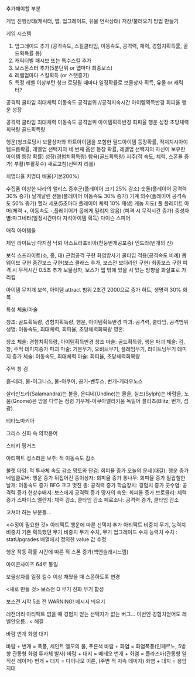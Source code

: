 추가해야할 부분

게임 진행상태(캐릭터, 맵, 업그레이드, 유물 언락상태) 저장/불러오기 방법 만들기


게임 시스템
1. 업그레이드 추가 (공격속도, 스킬쿨타임, 이동속도, 공격력, 체력, 경험치획득률, 골드획득률 등)
2. 캐릭터별 패시브 또는 특수스킬 추가
4. 보스몬스터 추가(5분단위 or 맵마다 최종보스)
5. 레벨업마다 스킬획득 (or 스탯증가)
6. 특정 레벨 이상부턴 청크 로딩될 때마다 일정확률로 보물상자 획득, 유물 or 캐릭터?


공격력
쿨타임
최대체력
이동속도
공격범위
//공격지속시간
아이템획득반경
회피율
행운
성장

공격력
쿨타임
최대체력
이동속도
공격범위
아이템획득반경
회피율
행운
성장
초당체력회복량
골드획득량


행운(청크로딩시 보물상자와 하트아이템을 포함한 필드아이템 등장확률, 적처치시아이템드롭확률, 레벨업 선택지의 네 번째 옵션 등장 확률, 레벨업 선택지의 자신이 보유한 아이템 등장 확률)
성장(경험치획득량)
탐욕(골드획득량)
저주(적 속도, 체력, 스폰율 증가)
부활(부활횟수)
새로고침(선택지 리롤)

치명타율
치명타 배율(기본200%)

수집품
이상한 나라의 앨리스 증후군(플레이어 크기 25% 감소)
숫돌(플레이어 공격력 30% 증가)
날개달린 샌들(플레이어 이동속도 30% 증가)
기계 의수(플레이어 공격속도 50% 증가)
헬라 세포(5초마다 플레이어 체력 10% 재생)
게놈 지도(
풀 플레이트 아머(체력 +, 이동속도 -,플레이어가 몹에게 밀리지 않음)
(피격 시 무적시간 증가)
중성자별:마그네타(일정시간마다 자석아이템 획득)
다이슨 스피어

매직 아이템들



체인 라이트닝
다지점 낙뢰
아스트라포비아(천둥번개공포증)
인드라(번개의 신)


보석 스프라이트(소, 중, 대)
근접공격 구현
화염방사기 쿨타임 적용(공격속도 비례)
몹 웨이브 구현
중간보스 구현(보스 클래스 추가, 보스전 보더라인 구현)
최종보스 구현
피격 시 무적시간 0.5초 추가
보물상자, 보스가 맵 밖에 있을 시 있는 방향을 화살표로 가리킴

아이템
무지개 보석, 아이템 attract 범위 2초간 2000으로 증가
하트, 생명력 30% 회복

특성
체술/마술

창조: 골드획득량, 경험치획득량, 행운, 아이템획득반경
파괴: 공격력, 쿨타임, 공격범위
생명: 이동속도, 최대체력, 회피율, 초당체력회복량
영혼: 

창조 체술: 경험치획득량, 아이템획득반경
창조 마술: 골드획득량, 행운
파괴 체술: 검, 창, 주먹 데미지증가
파괴 마술: 기본무기, 오비트무기, 플레임무기, 라이트닝무기 데미지 증가
체술: 이동속도, 최대체력
마술: 회피율, 초당체력회복량
 


주먹
창
검

흙-테라, 불-이그니스, 물-아쿠아, 공기-벤투스, 번개-케라우노스

살라만드라(Salamandra)는 불을, 운디네(Undine)는 물을, 실프(Sylph)는 바람을, 노움(Gnome)은 땅을 다루는 정령
기우제-아쿠아엘리키움
독일어 블리츠(Blitz; 번개, 섬광)

티타노마키아

그리스 신화 속 의학용어

스티키 핑거즈



아티팩트
성스러운 보주: 적 이동속도 감소

불렛 타임: 적 투사체 속도 감소
망토와 단검: 회피율 증가
오늘의 운세(대길): 행운 증가
네잎클로버: 행운 증가
뒤집어진 종이상자: 회피율 증가
통나무: 회피율 증가
밀랍칠한 날개: 이동속도 증가
BFG 크고 멋진 총: 공격력 증가
학습장치: 경험치 증가
콧수염: 공격력 증가
현상수배지: 보스에게 공격력 증가
망자의 속옷: 회피율 증가
브로콜리: 체력 증가
스파이스 멜란지: 체력 감소, 쿨타임 감소
페르소나: 공격력 증가, 쿨타임 감소




고쳐야 하는 부분들...

<수정이 필요한 것>
아티팩트 행운에 따른 선택지 추가
아티팩트 비중치
무기, 능력치 비중치
기존 획득했던 무기 비중치
무기 수치, 무기 업그레이드 수치
능력치 수치 : statUpgrades 배열에서 정의한 value 값 수정

행운 작동 확률
시간에 따른 적 스폰 증가(핵앤슬래시느낌)


아이콘사이즈 64로 통일

보물상자를 일정 킬수 이상 채웠을 때 스폰하도록 변경


<새로 만들 것>
보스전 O
무기 진화
무기 합성

보스전 시작 5초 전 WARNING! 메시지 띄우기

레전더리 아티팩트 없을 때 경험치 얻는 선택지가 없는 버그... 이번엔 경험치얻어도 레벨안오름.. < 해결

바람 번개 화염 대지

바람 + 번개 = 폭풍, 세인트 엘모의 불, 푸른색
바람 + 화염 = 화염폭풍(인페르노, 5방향 관통형 화염 투사체 발사)
바람 + 대지 = 메테오
번개 + 화염 = 플라즈마(관통형 일직선 레이저)
번개 + 대지 = 다이나모 이론, (주변 적 지속 데미지)
화염 + 대지 = 용암지대
